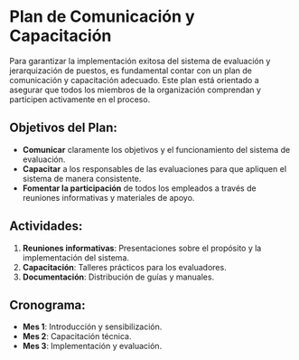 # Plan de Comunicación y Capacitación

Para garantizar la implementación exitosa del sistema de evaluación y jerarquización de puestos, es fundamental contar con un plan de comunicación y capacitación adecuado. Este plan está orientado a asegurar que todos los miembros de la organización comprendan y participen activamente en el proceso.

## Objetivos del Plan:
- **Comunicar** claramente los objetivos y el funcionamiento del sistema de evaluación.
- **Capacitar** a los responsables de las evaluaciones para que apliquen el sistema de manera consistente.
- **Fomentar la participación** de todos los empleados a través de reuniones informativas y materiales de apoyo.

## Actividades:
1. **Reuniones informativas**: Presentaciones sobre el propósito y la implementación del sistema.
2. **Capacitación**: Talleres prácticos para los evaluadores.
3. **Documentación**: Distribución de guías y manuales.

## Cronograma:
- **Mes 1**: Introducción y sensibilización.
- **Mes 2**: Capacitación técnica.
- **Mes 3**: Implementación y evaluación.
